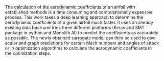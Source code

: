 The calculation of the aerodynamic coefficients of an airfoil with established methods is a time consuming and computationally expensive process. 
This work takes a deep learning approach to determine the aerodynamic coefficients of a given airfoil much faster. It uses an already existing 
data base and tries three different platforms (Keras and SMT package in python and Monolith AI) to predict the coefficients as accurately as possible. 
The newly obtained surrogate model can then be used to give scalar and graph predictions for certain Mach numbers and angles of attack or in 
optimization algorithms to calculate the aerodynamic coefficients in the optimization steps.

